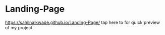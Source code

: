 # Landing-Page 

 https://sahilnaikwade.github.io/Landing-Page/ tap here to for quick preview of my project
